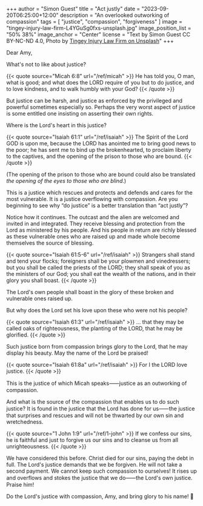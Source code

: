 +++
author = "Simon Guest"
title = "Act justly"
date = "2023-09-20T06:25:00+12:00"
description = "An overlooked outworking of compassion"
tags = [ "justice", "compassion", "forgiveness" ]
image = "tingey-injury-law-firm-L4YGuSg0fxs-unsplash.jpg"
image_position_list = "50% 38%"
image_anchor = "Center"
license = "Text by Simon Guest CC BY-NC-ND 4.0, Photo by [Tingey Injury Law Firm on Unsplash](https://unsplash.com/photos/L4YGuSg0fxs)"
+++

Dear Amy,

What's not to like about justice?

{{< quote source="Micah 6:8" url="/ref/micah" >}}
He has told you, O man, what is good; and what does the LORD require of you but to do justice, and to love kindness, and to walk humbly with your God?
{{< /quote >}}

But justice can be harsh, and justice as enforced by the privileged and powerful sometimes especially so. Perhaps the very worst aspect of justice is some entitled one insisting on asserting their own rights.

Where is the Lord's heart in this justice?

{{< quote source="Isaiah 61:1" url="/ref/isaiah" >}}
The Spirit of the Lord GOD is upon me, because the LORD has anointed me to bring good news to the poor; he has sent me to bind up the brokenhearted, to proclaim liberty to the captives, and the opening of the prison to those who are bound.
{{< /quote >}}

(The opening of the prison to those who are bound could also be translated _the opening of the eyes to those who are blind_.)

This is a justice which rescues and protects and defends and cares for the most vulnerable. It is a justice overflowing with compassion. Are you beginning to see why “do justice” is a better translation than “act justly”?

Notice how it continues. The outcast and the alien are welcomed and invited in and integrated. They receive blessing and protection from the Lord as ministered by his people. And his people in return are richly blessed as these vulnerable ones who are raised up and made whole become themselves the source of blessing.

{{< quote source="Isaiah 61:5-6" url="/ref/isaiah" >}}
Strangers shall stand and tend your flocks; foreigners shall be your plowmen and vinedressers; but you shall be called the priests of the LORD; they shall speak of you as the ministers of our God; you shall eat the wealth of the nations, and in their glory you shall boast.
{{< /quote >}}

The Lord's own people shall boast in the glory of these broken and vulnerable ones raised up.

But why does the Lord set his love upon these who were not his people?

{{< quote source="Isaiah 61:3" url="/ref/isaiah" >}}
... that they may be called oaks of righteousness, the planting of the LORD, that he may be glorified.
{{< /quote >}}

Such justice born from compassion brings glory to the Lord, that he may display his beauty. May the name of the Lord be praised!

{{< quote source="Isaiah 61:8a" url="/ref/isaiah" >}}
For I the LORD love justice.
{{< /quote >}}

This is the justice of which Micah speaks⸺justice as an outworking of compassion.

And what is the source of the compassion that enables us to do such justice? It is found in the justice that the Lord has done for us⸺the justice that surprises and rescues and will not be thwarted by our own sin and wretchedness.

{{< quote source="1 John 1:9" url="/ref/1-john" >}}
If we confess our sins, he is faithful and just to forgive us our sins and to cleanse us from all unrighteousness.
{{< /quote >}}

We have considered this before. Christ died for our sins, paying the debt in full. The Lord's justice demands that we be forgiven. He will not take a second payment. We cannot keep such compassion to ourselves! It rises up and overflows and stokes the justice that we do⸺the Lord's own justice. Praise him!

Do the Lord's justice with compassion, Amy, and bring glory to his name! 🙏
